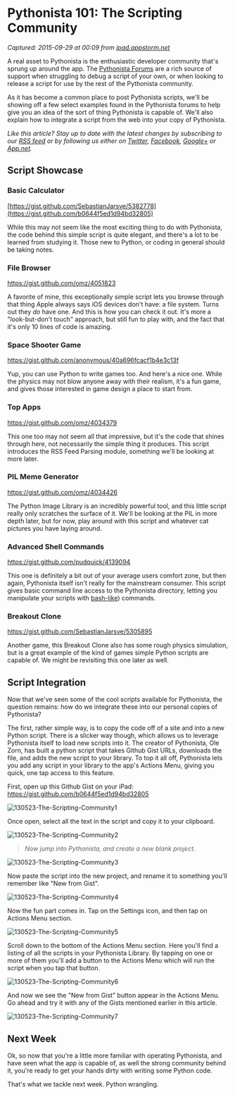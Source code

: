 # Pythonista 101: The Scripting Community

_Captured: 2015-09-29 at 00:09 from [ipad.appstorm.net](http://ipad.appstorm.net/how-to/utilities/pythonista-101-the-scripting-community/)_

A real asset to Pythonista is the enthusiastic developer community that's sprung up around the app. The [Pythonista Forums](http://omz-software.com/pythonista/forums/) are a rich source of support when struggling to debug a script of your own, or when looking to release a script for use by the rest of the Pythonista community.

As it has become a common place to post Pythonista scripts, we'll be showing off a few select examples found in the Pythonista forums to help give you an idea of the sort of thing Pythonista is capable of. We'll also explain how to integrate a script from the web into your copy of Pythonista.

_Like this article? Stay up to date with the latest changes by subscribing to our [RSS feed](http://feeds2.feedburner.com/ipadappstorm) or by following us either on [Twitter](https://twitter.com/ipadappstorm), [Facebook](http://facebook.com/ipadappstorm), [Google+](https://plus.google.com/100501393336992877365/posts) or [App.net](https://alpha.app.net/ipadappstorm)._

## Script Showcase

### Basic Calculator

[https://gist.github.com/SebastianJarsve/5382778](https://gist.github.com/b0644f5ed1d94bd32805)

While this may not seem like the most exciting thing to do with Pythonista, the code behind this simple script is quite elegant, and there's a lot to be learned from studying it. Those new to Python, or coding in general should be taking notes.

### File Browser

<https://gist.github.com/omz/4051823>

A favorite of mine, this exceptionally simple script lets you browse through that thing Apple always says iOS devices don't have: a file system. Turns out they _do_ have one. And this is how you can check it out. It's more a "look-but-don't touch" approach, but still fun to play with, and the fact that it's only 10 lines of code is amazing.

### Space Shooter Game

<https://gist.github.com/anonymous/40a696fcacf1b4e3c13f>

Yup, you can use Python to write games too. And here's a nice one. While the physics may not blow anyone away with their realism, it's a fun game, and gives those interested in game design a place to start from.

### Top Apps

<https://gist.github.com/omz/4034379>

This one too may not seem all that impressive, but it's the code that shines through here, not necessarily the simple thing it produces. This script introduces the RSS Feed Parsing module, something we'll be looking at more later.

### PIL Meme Generator

<https://gist.github.com/omz/4034426>

The Python Image Library is an incredibly powerful tool, and this little script really only scratches the surface of it. We'll be looking at the PIL in more depth later, but for now, play around with this script and whatever cat pictures you have laying around.

### Advanced Shell Commands

<https://gist.github.com/pudquick/4139094>

This one is definitely a bit out of your average users comfort zone, but then again, Pythonista itself isn't really for the mainstream consumer. This script gives basic command line access to the Pythonista directory, letting you manipulate your scripts with [bash-like](http://en.wikipedia.org/wiki/Bash_\(Unix_shell)) commands.

### Breakout Clone

<https://gist.github.com/SebastianJarsve/5305895>

Another game, this Breakout Clone also has some rough physics simulation, but is a great example of the kind of games simple Python scripts are capable of. We might be revisiting this one later as well.

## Script Integration

Now that we've seen some of the cool scripts available for Pythonista, the question remains: how do we integrate these into our personal copies of Pythonista?

The first, rather simple way, is to copy the code off of a site and into a new Python script. There is a slicker way though, which allows us to leverage Pythonista itself to load new scripts into it. The creator of Pythonista, Ole Zorn, has built a python script that takes Github Gist URLs, downloads the file, and adds the new script to your library. To top it all off, Pythonista lets you add any script in your library to the app's Actions Menu, giving you quick, one tap access to this feature.

First, open up this Github Gist on your iPad: <https://gist.github.com/b0644f5ed1d94bd32805>

![130523-The-Scripting-Community1](http://cdn.appstorm.net/ipad.appstorm.net/authors/zachlebar2/130523-The-Scripting-Community1.jpg)

Once open, select all the text in the script and copy it to your clipboard.

![130523-The-Scripting-Community2](http://cdn.appstorm.net/ipad.appstorm.net/authors/zachlebar2/130523-The-Scripting-Community2.jpg)

> _Now jump into Pythonista, and create a new blank project._

![130523-The-Scripting-Community3](http://cdn.appstorm.net/ipad.appstorm.net/authors/zachlebar2/130523-The-Scripting-Community3.jpg)

Now paste the script into the new project, and rename it to something you'll remember like "New from Gist".

![130523-The-Scripting-Community4](http://cdn.appstorm.net/ipad.appstorm.net/authors/zachlebar2/130523-The-Scripting-Community4.jpg)

Now the fun part comes in. Tap on the Settings icon, and then tap on Actions Menu section.

![130523-The-Scripting-Community5](http://cdn.appstorm.net/ipad.appstorm.net/authors/zachlebar2/130523-The-Scripting-Community5.jpg)

Scroll down to the bottom of the Actions Menu section. Here you'll find a listing of all the scripts in your Pythonista Library. By tapping on one or more of them you'll add a button to the Actions Menu which will run the script when you tap that button.

![130523-The-Scripting-Community6](http://cdn.appstorm.net/ipad.appstorm.net/authors/zachlebar2/130523-The-Scripting-Community6.jpg)

And now we see the "New from Gist" button appear in the Actions Menu. Go ahead and try it with any of the Gists mentioned earlier in this article.

![130523-The-Scripting-Community7](http://cdn.appstorm.net/ipad.appstorm.net/authors/zachlebar2/130523-The-Scripting-Community7.jpg)

## Next Week

Ok, so now that you're a little more familiar with operating Pythonista, and have seen what the app is capable of, as well the strong community behind it, you're ready to get your hands dirty with writing some Python code.

That's what we tackle next week. Python wrangling.

